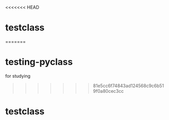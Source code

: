 <<<<<<< HEAD
# testclass
=======
# testing-pyclass
for studying
>>>>>>> 81e5cc6f74843ad124568c9c6b519f0a80cec3cc
# testclass
